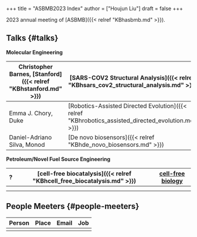 +++
title = "ASBMB2023 Index"
author = ["Houjun Liu"]
draft = false
+++

2023 annual meeting of [ASBMB]({{< relref "KBhasbmb.md" >}}).


## Talks {#talks}

**Molecular Engineering**

| Christopher Barnes, [Stanford]({{< relref "KBhstanford.md" >}}) | [SARS-COV2 Structural Analysis]({{< relref "KBhsars_cov2_structural_analysis.md" >}})               | 10.1126/sciimmunol.ade0958 |
|-----------------------------------------------------------------|-----------------------------------------------------------------------------------------------------|----------------------------|
| Emma J. Chory, Duke                                             | [Robotics-Assisted Directed Evolution]({{< relref "KBhrobotics_assisted_directed_evolution.md" >}}) | 10.1038/s41592-021-01348-4 |
| Daniel-Adriano Silva, Monod                                     | [De novo biosensors]({{< relref "KBhde_novo_biosensors.md" >}})                                     | 10.1038/s41586-021-03258-z |

**Petroleum/Novel Fuel Source Engineering**

| ? | [cell-free biocatalysis]({{< relref "KBhcell_free_biocatalysis.md" >}}) | [cell-free biology](https://www.energy.gov/eere/bioenergy/articles/cell-free-synthetic-biology-and-biocatalysis-listening-day-summary-report) |
|---|-------------------------------------------------------------------------|-----------------------------------------------------------------------------------------------------------------------------------------------|
|   |                                                                         |                                                                                                                                               |
|   |                                                                         |                                                                                                                                               |


## People Meeters {#people-meeters}

| Person | Place | Email | Job |
|--------|-------|-------|-----|
|        |       |       |     |